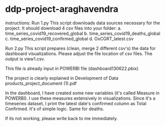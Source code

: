 # ddp-project-araghavendra

instructions: 
Run 1.py 
This script downloads data sources necessary for the project.
It should download 4 csv files into your folder: 
a. time_series_covid19_recovered_global b. time_series_covid19_deaths_global c. time_series_covid19_confirmed_global d. OxCGRT_latest.csv

Run 2.py
This script prepares (clean, merge 2 different csv's) the data for dashboard visualizations. 
Please adjust the file location of csv files. 
The output is view1.csv. 

This file is already input in POWERBI file (dashboard130622.pbix)

The project is clearly explained in Development of Data products_project_document (1).pdf 

In the dashboard, I have created some new variables (it's called Measure in POWERBI). I use these measures extensively in visualizations. 
Since it's a timeseries dataset, I print the latest date's confirmed column as Total Confirmed. It's of simple logic. Same for deaths. 

If its not working, please write back to me immediately. 


